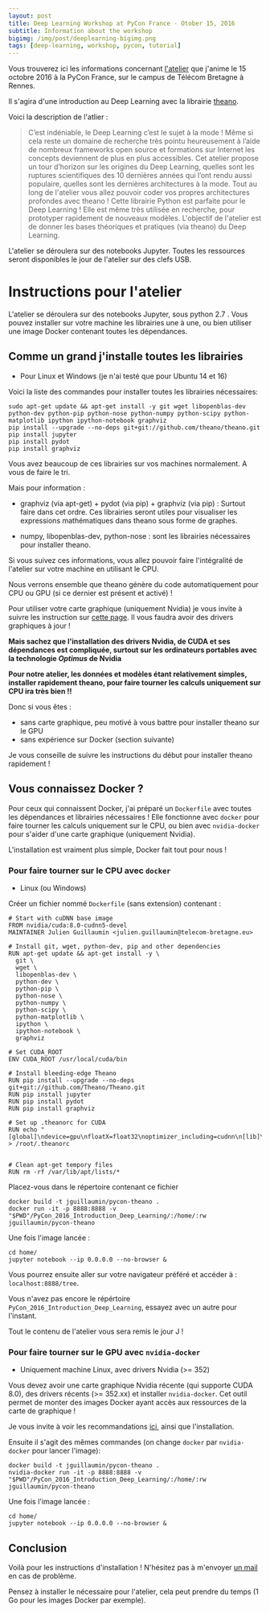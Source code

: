 ```yaml
---
layout: post
title: Deep Learning Workshop at PyCon France - Otober 15, 2016
subtitle: Information about the workshop
bigimg: /img/post/deeplearning-bigimg.png
tags: [deep-learning, workshop, pycon, tutorial]
---
```



Vous trouverez ici les informations concernant <a href="https://2016.pycon.fr/pages/programme.html#Introduction%20au%20Deep%20Learning%20avec%20theano">l'atelier</a> que j'anime le 15 octobre 2016 à la PyCon France, sur le campus de Télécom Bretagne à Rennes.

Il s'agira d'une introduction au Deep Learning avec la librairie <a href="http://deeplearning.net/software/theano/">theano</a>.

Voici la description de l'atlier :

>C’est indéniable, le Deep Learning c’est le sujet à la mode ! Même si cela reste un domaine de recherche très pointu heureusement à l’aide de nombreux frameworks open source et formations sur Internet les concepts deviennent de plus en plus accessibles. Cet atelier propose un tour d’horizon sur les origines du Deep Learning, quelles sont les ruptures scientifiques des 10 dernières années qui l’ont rendu aussi populaire, quelles sont les dernières architectures à la mode. Tout au long de l'atelier vous allez pouvoir coder vos propres architectures profondes avec theano ! Cette librairie Python est parfaite pour le Deep Learning ! Elle est même très utilisée en recherche, pour prototyper rapidement de nouveaux modèles. L'objectif de l'atelier est de donner les bases théoriques et pratiques (via theano) du Deep Learning.


L'atelier se déroulera sur des notebooks Jupyter. 
Toutes les ressources seront disponibles le jour de l'atelier sur des clefs USB. 



# Instructions pour l'atelier 

L'atelier se déroulera sur des notebooks Jupyter, sous python 2.7 . 
Vous pouvez installer sur votre machine les librairies une à une, ou bien utiliser une image Docker contenant toutes les dépendances. 

## Comme un grand j'installe toutes les librairies 

* Pour Linux et Windows (je n'ai testé que pour Ubuntu 14 et 16)

Voici la liste des commandes pour installer toutes les librairies nécessaires: 

```
sudo apt-get update && apt-get install -y git wget libopenblas-dev python-dev python-pip python-nose python-numpy python-scipy python-matplotlib ipython ipython-notebook graphviz
pip install --upgrade --no-deps git+git://github.com/theano/theano.git
pip install jupyter
pip install pydot
pip install graphviz

```
Vous avez beaucoup de ces librairies sur vos machines normalement. 
A vous de faire le tri. 

Mais pour information : 

* graphviz (via apt-get) + pydot (via pip) + graphviz (via pip) : Surtout faire dans cet ordre. Ces librairies seront utiles pour visualiser les expressions mathématiques dans theano sous forme de graphes.

* numpy, libopenblas-dev, python-nose : sont les librairies nécessaires pour installer theano.


Si vous suivez ces informations, vous allez pouvoir faire l'intégralité de l'atelier sur votre machine en utilisant le CPU.

Nous verrons ensemble que theano génère du code automatiquement pour CPU ou GPU (si ce dernier est présent et activé) !

Pour utiliser votre carte graphique (uniquement Nvidia) je vous invite à suivre les instruction sur <a href="http://deeplearning.net/software/theano/install_ubuntu.html#install-ubuntu">cette page</a>.
Il vous faudra avoir des drivers graphiques à jour !

**Mais sachez que l'installation des drivers Nvidia, de CUDA et ses dépendances est compliquée, surtout sur les ordinateurs portables avec la technologie _Optimus_ de Nvidia**

**Pour notre atelier, les données et modèles étant relativement simples, installer rapidement theano, pour faire tourner les calculs uniquement sur CPU ira très bien !!**

Donc si vous êtes : 

- sans carte graphique, peu motivé à vous battre pour installer theano sur le GPU
- sans expérience sur Docker (section suivante) 

Je vous conseille de suivre les instructions du début pour installer theano rapidement !



## Vous connaissez Docker ? 

Pour ceux qui connaissent Docker, j'ai préparé un `Dockerfile` avec toutes les dépendances et librairies nécessaires ! 
Elle fonctionne avec `docker` pour faire tourner les calculs uniquement sur le CPU, ou bien avec `nvidia-docker` pour s'aider d'une carte graphique (uniquement Nvidia).

L'installation est vraiment plus simple, Docker fait tout pour nous !


### Pour faire tourner sur le CPU avec `docker`

* Linux (ou Windows)


Créer un fichier nommé `Dockerfile` (sans extension) contenant : 


```
# Start with cuDNN base image
FROM nvidia/cuda:8.0-cudnn5-devel
MAINTAINER Julien Guillaumin <julien.guillaumin@telecom-bretagne.eu> 

# Install git, wget, python-dev, pip and other dependencies
RUN apt-get update && apt-get install -y \
  git \
  wget \
  libopenblas-dev \
  python-dev \
  python-pip \
  python-nose \
  python-numpy \
  python-scipy \
  python-matplotlib \
  ipython \
  ipython-notebook \
  graphviz

# Set CUDA_ROOT
ENV CUDA_ROOT /usr/local/cuda/bin

# Install bleeding-edge Theano
RUN pip install --upgrade --no-deps git+git://github.com/Theano/Theano.git
RUN pip install jupyter
RUN pip install pydot
RUN pip install graphviz

# Set up .theanorc for CUDA
RUN echo "[global]\ndevice=gpu\nfloatX=float32\noptimizer_including=cudnn\n[lib]\ncnmem=0.1\n[nvcc]\nfastmath=True" > /root/.theanorc


# Clean apt-get tempory files
RUN rm -rf /var/lib/apt/lists/*

```


Placez-vous dans le répertoire contenant ce fichier 

```
docker build -t jguillaumin/pycon-theano .
docker run -it -p 8888:8888 -v "$PWD"/PyCon_2016_Introduction_Deep_Learning/:/home/:rw jguillaumin/pycon-theano
```

Une fois l'image lancée : 

``` 
cd home/
jupyter notebook --ip 0.0.0.0 --no-browser &
```
Vous pourrez ensuite aller sur votre navigateur préféré et accéder à : `localhost:8888/tree`.

Vous n'avez pas encore le répértoire `PyCon_2016_Introduction_Deep_Learning`, essayez avec un autre pour l'instant.

Tout le contenu de l'atelier vous sera remis le jour J ! 



### Pour faire tourner sur le GPU avec `nvidia-docker`

* Uniquement machine Linux, avec drivers Nvidia (>= 352)

Vous devez avoir une carte graphique Nvidia récente (qui supporte CUDA 8.0), des drivers récents (>= 352.xx) et installer `nvidia-docker`. 
Cet outil permet de monter des images Docker ayant accès aux ressources de la carte de graphique ! 

Je vous invite à voir les recommandations <a href="https://github.com/NVIDIA/nvidia-docker/wiki/Installation">ici</a>, ainsi que l'installation. 

Ensuite il s'agit des mêmes commandes (on change `docker` par `nvidia-docker` pour lancer l'image): 

```
docker build -t jguillaumin/pycon-theano .
nvidia-docker run -it -p 8888:8888 -v "$PWD"/PyCon_2016_Introduction_Deep_Learning/:/home/:rw jguillaumin/pycon-theano
```


Une fois l'image lancée : 

``` 
cd home/
jupyter notebook --ip 0.0.0.0 --no-browser &
```





## Conclusion 

Voilà pour les instructions d'installation ! 
N'hésitez pas à m'envoyer <a href="julien.guillaumin@telecom-bretagne.eu">un mail</a> en cas de problème. 

Pensez à installer le nécessaire pour l'atelier, cela peut prendre du temps (1 Go pour les images Docker par exemple). 




